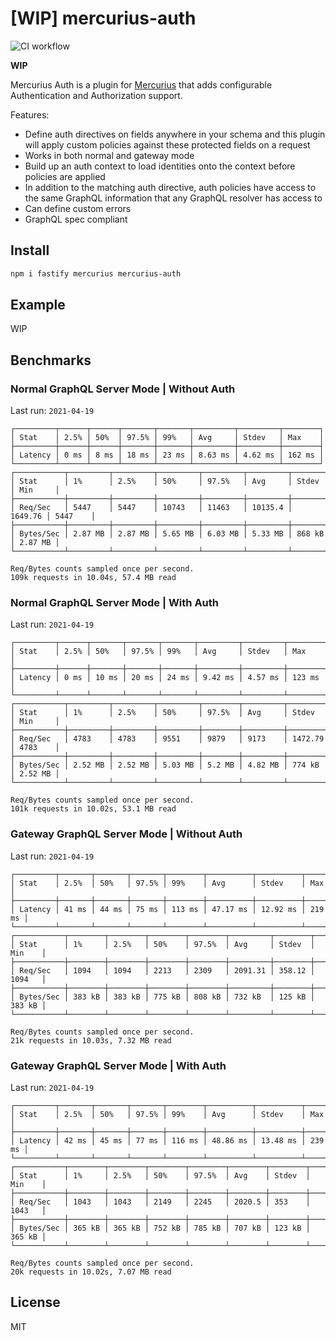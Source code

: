 # [WIP] mercurius-auth

![CI workflow](https://github.com/mercurius-js/auth/workflows/CI%20workflow/badge.svg)

**WIP**

Mercurius Auth is a plugin for [Mercurius](https://mercurius.dev) that adds configurable Authentication and Authorization support.

Features:

- Define auth directives on fields anywhere in your schema and this plugin will apply custom policies against these protected fields on a request
- Works in both normal and gateway mode
- Build up an auth context to load identities onto the context before policies are applied
- In addition to the matching auth directive, auth policies have access to the same GraphQL information that any GraphQL resolver has access to
- Can define custom errors
- GraphQL spec compliant

## Install

```bash
npm i fastify mercurius mercurius-auth
```

## Example

WIP

## Benchmarks

### Normal GraphQL Server Mode | Without Auth

Last run: `2021-04-19`

```text
┌─────────┬──────┬──────┬───────┬───────┬─────────┬─────────┬────────┐
│ Stat    │ 2.5% │ 50%  │ 97.5% │ 99%   │ Avg     │ Stdev   │ Max    │
├─────────┼──────┼──────┼───────┼───────┼─────────┼─────────┼────────┤
│ Latency │ 0 ms │ 8 ms │ 18 ms │ 23 ms │ 8.63 ms │ 4.62 ms │ 162 ms │
└─────────┴──────┴──────┴───────┴───────┴─────────┴─────────┴────────┘
┌───────────┬─────────┬─────────┬─────────┬─────────┬─────────┬─────────┬─────────┐
│ Stat      │ 1%      │ 2.5%    │ 50%     │ 97.5%   │ Avg     │ Stdev   │ Min     │
├───────────┼─────────┼─────────┼─────────┼─────────┼─────────┼─────────┼─────────┤
│ Req/Sec   │ 5447    │ 5447    │ 10743   │ 11463   │ 10135.4 │ 1649.76 │ 5447    │
├───────────┼─────────┼─────────┼─────────┼─────────┼─────────┼─────────┼─────────┤
│ Bytes/Sec │ 2.87 MB │ 2.87 MB │ 5.65 MB │ 6.03 MB │ 5.33 MB │ 868 kB  │ 2.87 MB │
└───────────┴─────────┴─────────┴─────────┴─────────┴─────────┴─────────┴─────────┘

Req/Bytes counts sampled once per second.
109k requests in 10.04s, 57.4 MB read
```

### Normal GraphQL Server Mode | With Auth

Last run: `2021-04-19`

```text
┌─────────┬──────┬───────┬───────┬───────┬─────────┬─────────┬────────┐
│ Stat    │ 2.5% │ 50%   │ 97.5% │ 99%   │ Avg     │ Stdev   │ Max    │
├─────────┼──────┼───────┼───────┼───────┼─────────┼─────────┼────────┤
│ Latency │ 0 ms │ 10 ms │ 20 ms │ 24 ms │ 9.42 ms │ 4.57 ms │ 123 ms │
└─────────┴──────┴───────┴───────┴───────┴─────────┴─────────┴────────┘
┌───────────┬─────────┬─────────┬─────────┬────────┬─────────┬─────────┬─────────┐
│ Stat      │ 1%      │ 2.5%    │ 50%     │ 97.5%  │ Avg     │ Stdev   │ Min     │
├───────────┼─────────┼─────────┼─────────┼────────┼─────────┼─────────┼─────────┤
│ Req/Sec   │ 4783    │ 4783    │ 9551    │ 9879   │ 9173    │ 1472.79 │ 4783    │
├───────────┼─────────┼─────────┼─────────┼────────┼─────────┼─────────┼─────────┤
│ Bytes/Sec │ 2.52 MB │ 2.52 MB │ 5.03 MB │ 5.2 MB │ 4.82 MB │ 774 kB  │ 2.52 MB │
└───────────┴─────────┴─────────┴─────────┴────────┴─────────┴─────────┴─────────┘

Req/Bytes counts sampled once per second.
101k requests in 10.02s, 53.1 MB read
```

### Gateway GraphQL Server Mode | Without Auth

Last run: `2021-04-19`

```text
┌─────────┬───────┬───────┬───────┬────────┬──────────┬──────────┬────────┐
│ Stat    │ 2.5%  │ 50%   │ 97.5% │ 99%    │ Avg      │ Stdev    │ Max    │
├─────────┼───────┼───────┼───────┼────────┼──────────┼──────────┼────────┤
│ Latency │ 41 ms │ 44 ms │ 75 ms │ 113 ms │ 47.17 ms │ 12.92 ms │ 219 ms │
└─────────┴───────┴───────┴───────┴────────┴──────────┴──────────┴────────┘
┌───────────┬────────┬────────┬────────┬────────┬─────────┬────────┬────────┐
│ Stat      │ 1%     │ 2.5%   │ 50%    │ 97.5%  │ Avg     │ Stdev  │ Min    │
├───────────┼────────┼────────┼────────┼────────┼─────────┼────────┼────────┤
│ Req/Sec   │ 1094   │ 1094   │ 2213   │ 2309   │ 2091.31 │ 358.12 │ 1094   │
├───────────┼────────┼────────┼────────┼────────┼─────────┼────────┼────────┤
│ Bytes/Sec │ 383 kB │ 383 kB │ 775 kB │ 808 kB │ 732 kB  │ 125 kB │ 383 kB │
└───────────┴────────┴────────┴────────┴────────┴─────────┴────────┴────────┘

Req/Bytes counts sampled once per second.
21k requests in 10.03s, 7.32 MB read
```

### Gateway GraphQL Server Mode | With Auth

Last run: `2021-04-19`

```text
┌─────────┬───────┬───────┬───────┬────────┬──────────┬──────────┬────────┐
│ Stat    │ 2.5%  │ 50%   │ 97.5% │ 99%    │ Avg      │ Stdev    │ Max    │
├─────────┼───────┼───────┼───────┼────────┼──────────┼──────────┼────────┤
│ Latency │ 42 ms │ 45 ms │ 77 ms │ 116 ms │ 48.86 ms │ 13.48 ms │ 239 ms │
└─────────┴───────┴───────┴───────┴────────┴──────────┴──────────┴────────┘
┌───────────┬────────┬────────┬────────┬────────┬────────┬────────┬────────┐
│ Stat      │ 1%     │ 2.5%   │ 50%    │ 97.5%  │ Avg    │ Stdev  │ Min    │
├───────────┼────────┼────────┼────────┼────────┼────────┼────────┼────────┤
│ Req/Sec   │ 1043   │ 1043   │ 2149   │ 2245   │ 2020.5 │ 353    │ 1043   │
├───────────┼────────┼────────┼────────┼────────┼────────┼────────┼────────┤
│ Bytes/Sec │ 365 kB │ 365 kB │ 752 kB │ 785 kB │ 707 kB │ 123 kB │ 365 kB │
└───────────┴────────┴────────┴────────┴────────┴────────┴────────┴────────┘

Req/Bytes counts sampled once per second.
20k requests in 10.02s, 7.07 MB read
```

## License

MIT

